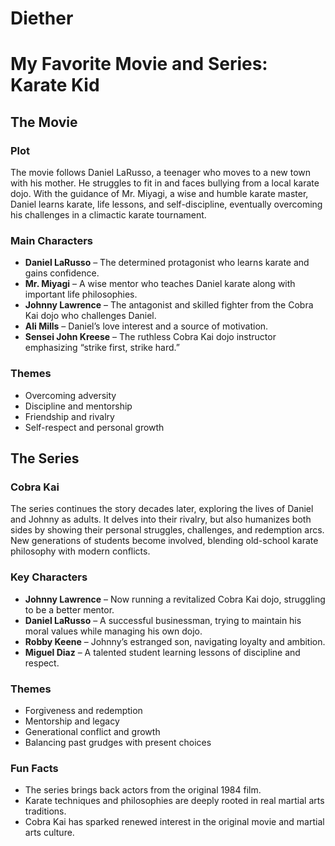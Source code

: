 # Diether
# My Favorite Movie and Series: Karate Kid

## The Movie

### Plot
The movie follows Daniel LaRusso, a teenager who moves to a new town with his mother. He struggles to fit in and faces bullying from a local karate dojo. With the guidance of Mr. Miyagi, a wise and humble karate master, Daniel learns karate, life lessons, and self-discipline, eventually overcoming his challenges in a climactic karate tournament.

### Main Characters
- **Daniel LaRusso** – The determined protagonist who learns karate and gains confidence.
- **Mr. Miyagi** – A wise mentor who teaches Daniel karate along with important life philosophies.
- **Johnny Lawrence** – The antagonist and skilled fighter from the Cobra Kai dojo who challenges Daniel.
- **Ali Mills** – Daniel’s love interest and a source of motivation.
- **Sensei John Kreese** – The ruthless Cobra Kai dojo instructor emphasizing “strike first, strike hard.”

### Themes
- Overcoming adversity  
- Discipline and mentorship  
- Friendship and rivalry  
- Self-respect and personal growth  

## The Series

### Cobra Kai
The series continues the story decades later, exploring the lives of Daniel and Johnny as adults. It delves into their rivalry, but also humanizes both sides by showing their personal struggles, challenges, and redemption arcs. New generations of students become involved, blending old-school karate philosophy with modern conflicts.

### Key Characters
- **Johnny Lawrence** – Now running a revitalized Cobra Kai dojo, struggling to be a better mentor.  
- **Daniel LaRusso** – A successful businessman, trying to maintain his moral values while managing his own dojo.  
- **Robby Keene** – Johnny’s estranged son, navigating loyalty and ambition.  
- **Miguel Diaz** – A talented student learning lessons of discipline and respect.  

### Themes
- Forgiveness and redemption  
- Mentorship and legacy  
- Generational conflict and growth  
- Balancing past grudges with present choices  

### Fun Facts
- The series brings back actors from the original 1984 film.  
- Karate techniques and philosophies are deeply rooted in real martial arts traditions.  
- Cobra Kai has sparked renewed interest in the original movie and martial arts culture.  
